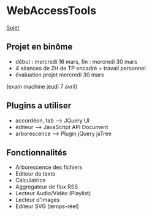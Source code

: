 # WebAccessTools

[Sujet](http://www-info.iut2.upmf-grenoble.fr/intranet/enseignements/M4103C/projet/projetbv.htm)

## Projet en binôme
- début : mercredi 16 mars, fin : mercredi 30 mars
- 4 séances de 2H de TP encadré + travail personnel
- évaluation projet mercredi 30 mars

(exam machine jeudi 7 avril)

## Plugins a utiliser
- accordéon, tab --> JQuery UI
- éditeur --> JavaScript API  Document
- arborescence --> Plugin jQuery jsTree

## Fonctionnalités
- Arborescence des fichiers
- Editeur de texte
- Calculatrice
- Aggregateur de flux RSS
- Lecteur Audio/Vidéo (Playlist)
- Lecteur d'Images
- Editeur SVG (temps-réel)
